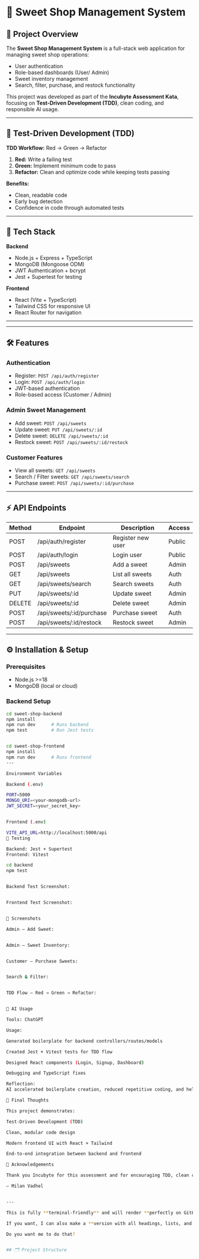 # 🍬 Sweet Shop Management System

## 📖 Project Overview
The **Sweet Shop Management System** is a full-stack web application for managing sweet shop operations:  
- User authentication  
- Role-based dashboards (User/ Admin)  
- Sweet inventory management  
- Search, filter, purchase, and restock functionality  

This project was developed as part of the **Incubyte Assessment Kata**, focusing on **Test-Driven Development (TDD)**, clean coding, and responsible AI usage.

---

## 🔁 Test-Driven Development (TDD)
**TDD Workflow:** Red → Green → Refactor  

1. **Red:** Write a failing test  
2. **Green:** Implement minimum code to pass  
3. **Refactor:** Clean and optimize code while keeping tests passing  

**Benefits:**  
- Clean, readable code  
- Early bug detection  
- Confidence in code through automated tests  

---

## 🚀 Tech Stack

**Backend**  
- Node.js + Express + TypeScript  
- MongoDB (Mongoose ODM)  
- JWT Authentication + bcrypt  
- Jest + Supertest for testing  

**Frontend**  
- React (Vite + TypeScript)  
- Tailwind CSS for responsive UI  
- React Router for navigation  

---


---

## 🛠 Features

### Authentication
- Register: `POST /api/auth/register`  
- Login: `POST /api/auth/login`  
- JWT-based authentication  
- Role-based access (Customer / Admin)  

### Admin Sweet Management
- Add sweet: `POST /api/sweets`  
- Update sweet: `PUT /api/sweets/:id`  
- Delete sweet: `DELETE /api/sweets/:id`  
- Restock sweet: `POST /api/sweets/:id/restock`  

### Customer Features
- View all sweets: `GET /api/sweets`  
- Search / Filter sweets: `GET /api/sweets/search`  
- Purchase sweet: `POST /api/sweets/:id/purchase`  

---

## ⚡ API Endpoints

| Method | Endpoint | Description | Access |
|--------|----------|-------------|--------|
| POST   | /api/auth/register | Register new user | Public |
| POST   | /api/auth/login | Login user | Public |
| POST   | /api/sweets | Add a sweet | Admin |
| GET    | /api/sweets | List all sweets | Auth |
| GET    | /api/sweets/search | Search sweets | Auth |
| PUT    | /api/sweets/:id | Update sweet | Admin |
| DELETE | /api/sweets/:id | Delete sweet | Admin |
| POST   | /api/sweets/:id/purchase | Purchase sweet | Auth |
| POST   | /api/sweets/:id/restock | Restock sweet | Admin |

---

## ⚙️ Installation & Setup

### Prerequisites
- Node.js >=18  
- MongoDB (local or cloud)

### Backend Setup
```bash
cd sweet-shop-backend
npm install
npm run dev      # Runs backend
npm test         # Run Jest tests


cd sweet-shop-frontend
npm install
npm run dev      # Runs frontend
---

Environment Variables

Backend (.env)

PORT=5000
MONGO_URI=<your-mongodb-url>
JWT_SECRET=<your_secret_key>


Frontend (.env)

VITE_API_URL=http://localhost:5000/api
🧪 Testing

Backend: Jest + Supertest
Frontend: Vitest

cd backend
npm test


Backend Test Screenshot:


Frontend Test Screenshot:


📸 Screenshots

Admin – Add Sweet:


Admin – Sweet Inventory:


Customer – Purchase Sweets:


Search & Filter:


TDD Flow – Red → Green → Refactor:


🤖 AI Usage

Tools: ChatGPT

Usage:

Generated boilerplate for backend controllers/routes/models

Created Jest + Vitest tests for TDD flow

Designed React components (Login, Signup, Dashboard)

Debugging and TypeScript fixes

Reflection:
AI accelerated boilerplate creation, reduced repetitive coding, and helped focus on business logic and architecture. All code was manually reviewed and tested.

🚀 Final Thoughts

This project demonstrates:

Test-Driven Development (TDD)

Clean, modular code design

Modern frontend UI with React + Tailwind

End-to-end integration between backend and frontend

🙏 Acknowledgements

Thank you Incubyte for this assessment and for encouraging TDD, clean coding, and AI-assisted development.

— Milan Vadhel


---

This is fully **terminal-friendly** and will render **perfectly on GitHub**.  

If you want, I can also make a **version with all headings, lists, and images perfectly aligned and pre-formatted for copy-paste**, including **TDD flow diagram using ASCII art** for terminal preview.  

Do you want me to do that?


## 🗂 Project Structure

